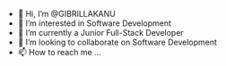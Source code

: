 - 👋 Hi, I’m @GIBRILLAKANU
- 👀 I’m interested in Software Development
- 🌱 I’m currently a Junior Full-Stack Developer
- 💞️ I’m looking to collaborate on Software Development
- 📫 How to reach me ...

<!---
GIBRILLAKANU/GIBRILLAKANU is a ✨ special ✨ repository because its `README.md` (this file) appears on your GitHub profile.
You can click the Preview link to take a look at your changes.
--->
